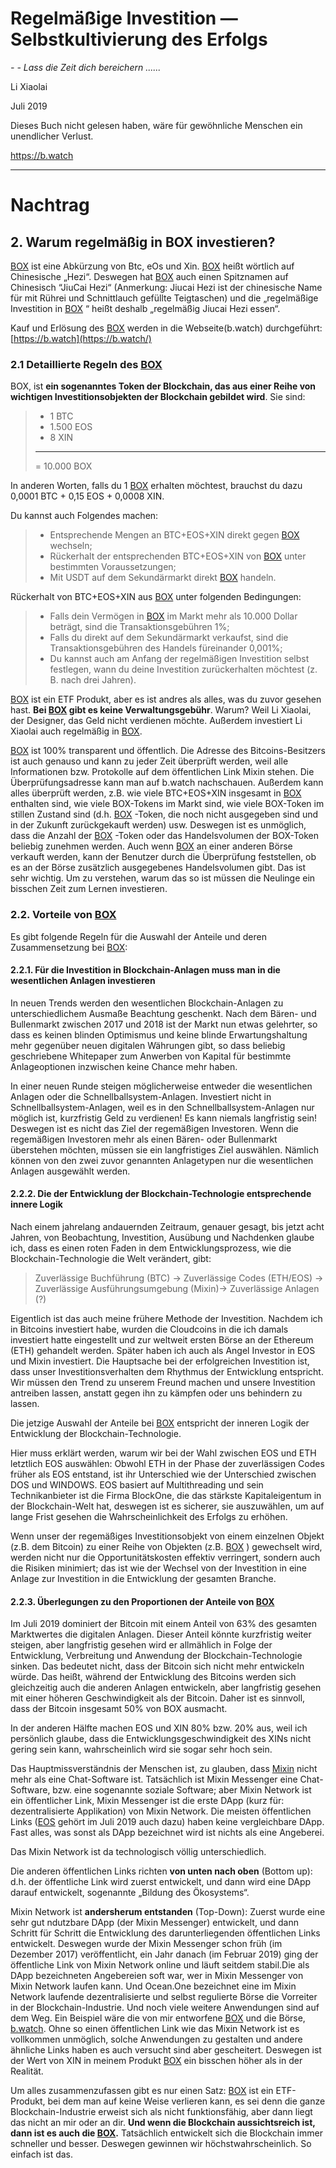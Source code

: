 # Regelmäßige Investition — Selbstkultivierung des Erfolgs

*- - Lass die Zeit dich bereichern ......*

Li Xiaolai

Juli 2019

Dieses Buch nicht gelesen haben, wäre für gewöhnliche Menschen ein unendlicher Verlust.

https://b.watch

------

# Nachtrag

## 2. Warum regelmäßig in BOX investieren?

[BOX](https://b.watch/) ist eine Abkürzung von Btc, eOs und Xin.  [BOX](https://b.watch/) heißt wörtlich auf Chinesische „Hezi“. Deswegen hat [BOX](https://b.watch/) auch einen Spitznamen auf Chinesisch “JiuCai Hezi“ (Anmerkung: Jiucai Hezi ist der chinesische Name für mit Rührei und Schnittlauch gefüllte Teigtaschen) und die „regelmäßige Investition in [BOX](https://b.watch/) “ heißt deshalb „regelmäßig Jiucai Hezi essen“.

Kauf und Erlösung des [BOX](https://b.watch/) werden in die Webseite(b.watch) durchgeführt: [https://b.watch](https://b.watch/)

### 2.1 Detaillierte Regeln des [BOX](https://b.watch/) 

BOX, ist **ein sogenanntes Token der Blockchain, das aus einer Reihe von wichtigen Investitionsobjekten der Blockchain gebildet wird**. Sie sind:

> - 1 BTC
> - 1.500 EOS
> - 8 XIN
>
> ------
>
> = 10.000 BOX

In anderen Worten, falls du 1 [BOX](https://b.watch/)  erhalten möchtest, brauchst du dazu 0,0001 BTC + 0,15 EOS + 0,0008 XIN.

Du kannst auch Folgendes machen:

> - Entsprechende Mengen an BTC+EOS+XIN direkt gegen [BOX](https://b.watch/) wechseln;
> - Rückerhalt der entsprechenden BTC+EOS+XIN von [BOX](https://b.watch/) unter bestimmten Voraussetzungen;
> - Mit USDT auf dem Sekundärmarkt direkt [BOX](https://b.watch/) handeln.

Rückerhalt von BTC+EOS+XIN aus [BOX](https://b.watch/) unter folgenden Bedingungen:

> - Falls dein Vermögen in  [BOX](https://b.watch/) im Markt mehr als 10.000 Dollar beträgt, sind die Transaktionsgebühren 1%;
> - Falls du direkt auf dem Sekundärmarkt verkaufst, sind die Transaktionsgebühren des Handels füreinander 0,001%;
> - Du kannst auch am Anfang der regelmäßigen Investition selbst festlegen, wann du deine Investition zurückerhalten möchtest (z. B. nach drei Jahren).

[BOX](https://b.watch/) ist ein ETF Produkt, aber es ist andres als alles, was du zuvor gesehen hast. **Bei [BOX](https://b.watch/) gibt es keine Verwaltungsgebühr**. Warum? Weil Li Xiaolai, der Designer, das Geld nicht verdienen möchte. Außerdem investiert Li Xiaolai auch regelmäßig in  [BOX](https://b.watch/).

[BOX](https://b.watch/) ist 100% transparent und öffentlich. Die Adresse des Bitcoins-Besitzers ist auch genauso und kann zu jeder Zeit überprüft werden, weil alle Informationen bzw. Protokolle auf dem öffentlichen Link Mixin stehen. Die Überprüfungsadresse kann man auf b.watch nachschauen. Außerdem kann alles überprüft werden, z.B. wie viele BTC+EOS+XIN insgesamt in [BOX](https://b.watch/) enthalten sind, wie viele BOX-Tokens im Markt sind, wie viele BOX-Token im stillen Zustand sind (d.h.  [BOX](https://b.watch/) -Token, die noch nicht ausgegeben sind und in der Zukunft zurückgekauft werden) usw. Deswegen ist es unmöglich, dass die Anzahl der [BOX](https://b.watch/) -Token oder das Handelsvolumen der BOX-Token beliebig zunehmen werden. Auch wenn [BOX](https://b.watch/) an einer anderen Börse verkauft werden, kann der Benutzer durch die Überprüfung feststellen, ob es an der Börse zusätzlich ausgegebenes Handelsvolumen gibt. Das ist sehr wichtig. Um zu verstehen, warum das so ist müssen die Neulinge ein bisschen Zeit zum Lernen investieren.

### 2.2. Vorteile von [BOX](https://b.watch/)

Es gibt folgende Regeln für die Auswahl der Anteile und deren Zusammensetzung bei [BOX](https://b.watch/):

#### 2.2.1. Für die Investition in Blockchain-Anlagen muss man in die wesentlichen Anlagen investieren

In neuen Trends werden den wesentlichen Blockchain-Anlagen zu unterschiedlichem Ausmaße Beachtung geschenkt. Nach dem Bären- und Bullenmarkt zwischen 2017 und 2018 ist der Markt nun etwas gelehrter, so dass es keinen blinden Optimismus und keine blinde Erwartungshaltung mehr gegenüber neuen digitalen Währungen gibt, so dass beliebig geschriebene Whitepaper zum Anwerben von Kapital für bestimmte Anlageoptionen inzwischen keine Chance mehr haben.

In einer neuen Runde steigen möglicherweise entweder die wesentlichen Anlagen oder die Schnellballsystem-Anlagen. Investiert nicht in Schnellballsystem-Anlagen, weil es in den Schnellballsystem-Anlagen nur möglich ist, kurzfristig Geld zu verdienen! Es kann niemals langfristig sein! Deswegen ist es nicht das Ziel der regemäßigen Investoren. Wenn die regemäßigen Investoren mehr als einen Bären- oder Bullenmarkt überstehen möchten, müssen sie ein langfristiges Ziel auswählen. Nämlich können von den zwei zuvor genannten Anlagetypen nur die wesentlichen Anlagen ausgewählt werden.

#### 2.2.2. Die der Entwicklung der Blockchain-Technologie entsprechende innere Logik

Nach einem jahrelang andauernden Zeitraum, genauer gesagt, bis jetzt acht Jahren, von Beobachtung, Investition, Ausübung und Nachdenken glaube ich, dass es einen roten Faden in dem Entwicklungsprozess, wie die Blockchain-Technologie die Welt verändert, gibt:

> Zuverlässige Buchführung (BTC) → Zuverlässige Codes (ETH/EOS) → Zuverlässige Ausführungsumgebung (Mixin)→ Zuverlässige Anlagen (?)

Eigentlich ist das auch meine frühere Methode der Investition. Nachdem ich in Bitcoins investiert habe, wurden die Cloudcoins in die ich damals investiert hatte eingestellt und zur weltweit ersten Börse an der Ethereum (ETH) gehandelt werden. Später haben ich auch als Angel Investor in EOS und Mixin investiert. Die Hauptsache bei der erfolgreichen Investition ist, dass unser Investitionsverhalten dem Rhythmus der Entwicklung entspricht. Wir müssen den Trend zu unserem Freund machen und unsere Investition antreiben lassen, anstatt gegen ihn zu kämpfen oder uns behindern zu lassen.

Die jetzige Auswahl der Anteile bei [BOX](https://b.watch/) entspricht der inneren Logik der Entwicklung der Blockchain-Technologie. 

Hier muss erklärt werden, warum wir bei der Wahl zwischen EOS und ETH letztlich EOS auswählen: Obwohl ETH in der Phase der zuverlässigen Codes früher als EOS entstand, ist ihr Unterschied wie der Unterschied zwischen DOS und WINDOWS. EOS basiert auf Multithreading und sein Technikanbieter ist die Firma BlockOne, die das stärkste Kapitaleigentum in der Blockchain-Welt hat, deswegen ist es sicherer, sie auszuwählen, um auf lange Frist gesehen die Wahrscheinlichkeit des Erfolgs zu erhöhen.

Wenn unser der regemäßiges Investitionsobjekt von einem einzelnen Objekt (z.B. dem Bitcoin) zu einer Reihe von Objekten (z.B. [BOX](https://b.watch/) ) gewechselt wird, werden nicht nur die Opportunitätskosten effektiv verringert, sondern auch die Risiken minimiert; das ist wie der Wechsel von der Investition in eine Anlage  zur Investition in die Entwicklung der gesamten Branche.

#### 2.2.3. Überlegungen zu den Proportionen der Anteile von  [BOX](https://b.watch/) 

Im Juli 2019 dominiert der Bitcoin mit einem Anteil von 63% des gesamten Marktwertes die digitalen Anlagen. Dieser Anteil könnte kurzfristig weiter steigen, aber langfristig gesehen wird er allmählich in Folge der Entwicklung, Verbreitung und Anwendung der Blockchain-Technologie sinken. Das bedeutet nicht, dass der Bitcoin sich nicht mehr entwickeln würde. Das heißt, während der Entwicklung des Bitcoins werden sich gleichzeitig auch die anderen Anlagen entwickeln, aber langfristig gesehen mit einer höheren Geschwindigkeit als der Bitcoin. Daher ist es sinnvoll, dass der Bitcoin insgesamt 50% von BOX ausmacht.

In der anderen Hälfte machen EOS und XIN 80% bzw. 20% aus, weil ich persönlich glaube, dass die Entwicklungsgeschwindigkeit des XINs nicht gering sein kann, wahrscheinlich wird sie sogar sehr hoch sein.

Das Hauptmissverständnis der Menschen ist, zu glauben, dass [Mixin](https://mixin.one/) nicht mehr als eine Chat-Software ist. Tatsächlich ist Mixin Messenger eine Chat-Software, bzw. eine sogenannte soziale Software; aber Mixin Network ist ein öffentlicher Link, Mixin Messenger ist die erste DApp (kurz für: dezentralisierte Applikation) von Mixin Network. Die meisten öffentlichen Links ([EOS](https://eos.io/) gehört im Juli 2019 auch dazu) haben keine vergleichbare DApp. Fast alles, was sonst als DApp bezeichnet wird ist nichts als eine Angeberei.

Das Mixin Network ist da technologisch völlig unterschiedlich.

Die anderen öffentlichen Links richten **von unten nach oben** (Bottom up): d.h. der öffentliche Link wird zuerst entwickelt, und dann wird eine DApp darauf entwickelt, sogenannte „Bildung des Ökosystems“.

Mixin Network ist **andersherum entstanden** (Top-Down): Zuerst wurde eine sehr gut ndutzbare DApp (der Mixin Messenger) entwickelt, und dann Schritt für Schritt die Entwicklung des darunterliegenden öffentlichen Links entwickelt. Deswegen wurde der Mixin Messenger schon früh (im Dezember 2017) veröffentlicht, ein Jahr danach (im Februar 2019) ging der öffentliche Link von Mixin Network online und läuft seitdem stabil.Die als DApp bezeichneten Angebereien soft war, wer in Mixin Messenger von Mixin Network laufen kann. 
Und Ocean.One bezeichnet eine im Mixin Network laufende dezentralisierte und selbst regulierte Börse die Vorreiter in der Blockchain-Industrie. Und noch viele weitere Anwendungen sind auf dem Weg. Ein Beispiel wäre die von mir entworfene [BOX](https://b.watch/) und die Börse, [b.watch](https://b.watch/). Ohne so einen öffentlichen Link wie das Mixin Network ist es vollkommen unmöglich, solche Anwendungen zu gestalten und andere ähnliche Links haben es auch versucht sind aber gescheitert. Deswegen ist der Wert von XIN in meinem Produkt [BOX](https://b.watch/) ein bisschen höher als in der Realität.

Um alles zusammenzufassen gibt es nur einen Satz: [BOX](https://b.watch/) ist ein ETF-Produkt, bei dem man auf keine Weise verlieren kann, es sei denn die ganze Blockchain-Industrie erweist sich als nicht funktionsfähig, aber dann liegt das nicht an mir oder an dir. **Und wenn die Blockchain aussichtsreich ist, dann ist es auch die [BOX](https://b.watch/).** Tatsächlich entwickelt sich die Blockchain immer schneller und besser. Deswegen gewinnen wir höchstwahrscheinlich. So einfach ist das.
